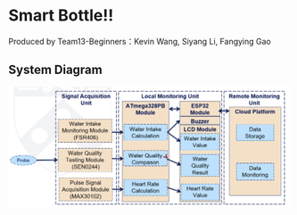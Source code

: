 # Smart Bottle!!

Produced by Team13-Beginners：Kevin Wang, Siyang Li, Fangying Gao

## System Diagram

![alt text](MVP-1.png)
